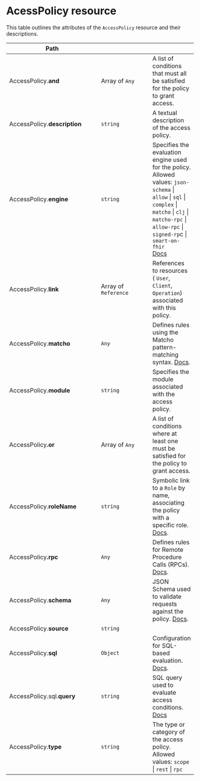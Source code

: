 # AcessPolicy resource

This table outlines the attributes of the `AccessPolicy` resource and their descriptions.

<table data-header-hidden><thead><tr><th width="236">Path</th><th width="129"></th><th></th></tr></thead><tbody><tr><td>AccessPolicy.<strong>and</strong></td><td>Array of <code>Any</code></td><td>A list of conditions that must all be satisfied for the policy to grant access.</td></tr><tr><td>AccessPolicy.<strong>description</strong></td><td><code>string</code></td><td>A textual description of the access policy.</td></tr><tr><td>AccessPolicy.<strong>engine</strong></td><td><code>string</code></td><td>Specifies the evaluation engine used for the policy. <br>Allowed values: <code>json-schema</code> | <code>allow</code> | <code>sql</code> | <code>complex</code> | <code>matcho</code> | <code>clj</code> | <code>matcho-rpc</code> | <code>allow-rpc</code> | <code>signed-rp</code>c | <code>smart-on-fhir</code><br><a href="https://docs.aidbox.app/modules/security-and-access-control/security/evaluation-engines?utm_source=chatgpt.com"> Docs</a></td></tr><tr><td>AccessPolicy.<strong>link</strong></td><td>Array of <code>Reference</code></td><td>References to resources ( <code>User</code>, <code>Client</code>, <code>Operation</code>) associated with this policy.</td></tr><tr><td>AccessPolicy.<strong>matcho</strong></td><td><code>Any</code></td><td>Defines rules using the Matcho pattern-matching syntax. <a href="https://docs.aidbox.app/modules/security-and-access-control/security/evaluation-engines#matcho-engine">Docs</a>.</td></tr><tr><td>AccessPolicy.<strong>module</strong></td><td><code>string</code></td><td>Specifies the module associated with the access policy.</td></tr><tr><td>AccessPolicy<strong>.or</strong></td><td>Array of <code>Any</code></td><td>A list of conditions where at least one must be satisfied for the policy to grant access.</td></tr><tr><td>AccessPolicy.<strong>roleName</strong></td><td><code>string</code></td><td>Symbolic link to a <code>Role</code> by name, associating the policy with a specific role. <a href="https://docs.aidbox.app/modules/security-and-access-control/readme-1-1/rbac/role-based-access-policies">Docs</a>.</td></tr><tr><td>AccessPolicy<strong>.rpc</strong></td><td><code>Any</code></td><td>Defines rules for Remote Procedure Calls (RPCs). <a href="https://docs.aidbox.app/modules/security-and-access-control/security/evaluation-engines#allow-rpc">Docs</a>.</td></tr><tr><td>AccessPolicy.<strong>schema</strong></td><td><code>Any</code></td><td>JSON Schema used to validate requests against the policy. <a href="https://docs.aidbox.app/modules/security-and-access-control/security/evaluation-engines#json-schema">Docs</a>.</td></tr><tr><td>AccessPolicy.<strong>source</strong></td><td><code>string</code></td><td></td></tr><tr><td>AccessPolicy.<strong>sql</strong></td><td><code>Object</code></td><td>Configuration for SQL-based evaluation. <a href="https://docs.aidbox.app/modules/security-and-access-control/security/evaluation-engines#sql">Docs</a>.</td></tr><tr><td> AccessPolicy.sql.<strong>query</strong></td><td><code>string</code></td><td>SQL query used to evaluate access conditions. <a href="https://docs.aidbox.app/modules/security-and-access-control/security/evaluation-engines?utm_source=chatgpt.com">Docs</a></td></tr><tr><td>AccessPolicy.<strong>type</strong></td><td><code>string</code></td><td>The type or category of the access policy.<br>Allowed values: <code>scope</code> | <code>rest</code> | <code>rpc</code></td></tr></tbody></table>

